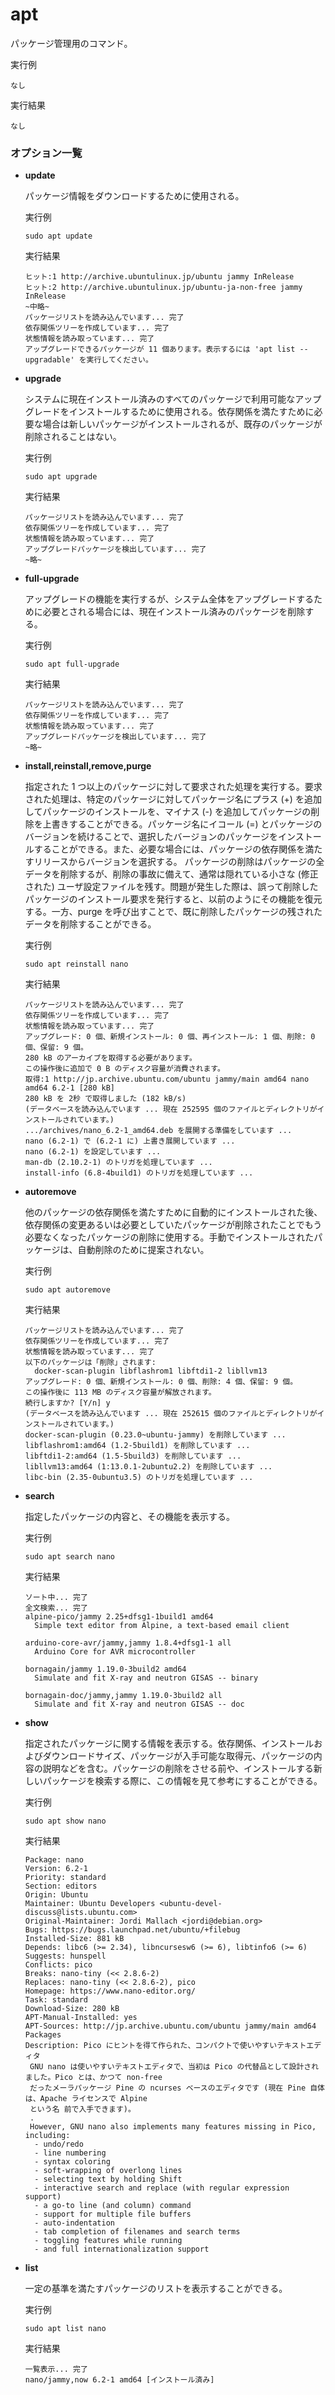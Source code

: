 [](ファイル名はコマンド名.md)
# apt
パッケージ管理用のコマンド。

  実行例 [](変更しない)
  
  ```
  なし
  ```


  実行結果　[](変更しない)


  ```
  なし
  ```

### オプション一覧


- **update**
  
  パッケージ情報をダウンロードするために使用される。

  実行例 [](変更しない)
  
  ```
  sudo apt update
  ```


  実行結果　[](変更しない)


  ```
  ヒット:1 http://archive.ubuntulinux.jp/ubuntu jammy InRelease
  ヒット:2 http://archive.ubuntulinux.jp/ubuntu-ja-non-free jammy InRelease
  ~中略~
  パッケージリストを読み込んでいます... 完了
  依存関係ツリーを作成しています... 完了
  状態情報を読み取っています... 完了
  アップグレードできるパッケージが 11 個あります。表示するには 'apt list --upgradable' を実行してください。
  ```
- **upgrade** 
    
  システムに現在インストール済みのすべてのパッケージで利用可能なアップグレードをインストールするために使用される。依存関係を満たすために必要な場合は新しいパッケージがインストールされるが、既存のパッケージが削除されることはない。
  
  実行例　[](変更しない)
  
  ```
  sudo apt upgrade
  ```


  実行結果　[](変更しない)


  ```
  パッケージリストを読み込んでいます... 完了
  依存関係ツリーを作成しています... 完了
  状態情報を読み取っています... 完了
  アップグレードパッケージを検出しています... 完了
  ~略~
  ```
- **full-upgrade** 
    
  アップグレードの機能を実行するが、システム全体をアップグレードするために必要とされる場合には、現在インストール済みのパッケージを削除する。
  
  実行例　[](変更しない)
  
  ```
  sudo apt full-upgrade
  ```


  実行結果　[](変更しない)


  ```
  パッケージリストを読み込んでいます... 完了
  依存関係ツリーを作成しています... 完了
  状態情報を読み取っています... 完了
  アップグレードパッケージを検出しています... 完了
  ~略~
  ```
- **install,reinstall,remove,purge** 
    
  指定された 1 つ以上のパッケージに対して要求された処理を実行する。要求された処理は、特定のパッケージに対してパッケージ名にプラス (+) を追加してパッケージのインストールを、マイナス (-) を追加してパッケージの削除を上書きすることができる。パッケージ名にイコール (=) とパッケージのバージョンを続けることで、選択したバージョンのパッケージをインストールすることができる。また、必要な場合には、パッケージの依存関係を満たすリリースからバージョンを選択する。
  パッケージの削除はパッケージの全データを削除するが、削除の事故に備えて、通常は隠れている小さな (修正された) ユーザ設定ファイルを残す。問題が発生した際は、誤って削除したパッケージのインストール要求を発行すると、以前のようにその機能を復元する。一方、purge を呼び出すことで、既に削除したパッケージの残されたデータを削除することができる。
  
  実行例　[](変更しない)
  
  ```
  sudo apt reinstall nano
  ```


  実行結果　[](変更しない)


  ```
  パッケージリストを読み込んでいます... 完了
  依存関係ツリーを作成しています... 完了
  状態情報を読み取っています... 完了
  アップグレード: 0 個、新規インストール: 0 個、再インストール: 1 個、削除: 0 個、保留: 9 個。
  280 kB のアーカイブを取得する必要があります。
  この操作後に追加で 0 B のディスク容量が消費されます。
  取得:1 http://jp.archive.ubuntu.com/ubuntu jammy/main amd64 nano amd64 6.2-1 [280 kB]
  280 kB を 2秒 で取得しました (182 kB/s)
  (データベースを読み込んでいます ... 現在 252595 個のファイルとディレクトリがインストールされています。)
  .../archives/nano_6.2-1_amd64.deb を展開する準備をしています ...
  nano (6.2-1) で (6.2-1 に) 上書き展開しています ...
  nano (6.2-1) を設定しています ...
  man-db (2.10.2-1) のトリガを処理しています ...
  install-info (6.8-4build1) のトリガを処理しています ...
  ```
- **autoremove** 
    
  他のパッケージの依存関係を満たすために自動的にインストールされた後、依存関係の変更あるいは必要としていたパッケージが削除されたことでもう必要なくなったパッケージの削除に使用する。手動でインストールされたパッケージは、自動削除のために提案されない。
  
  実行例　[](変更しない)
  
  ```
  sudo apt autoremove
  ```


  実行結果　[](変更しない)


  ```
  パッケージリストを読み込んでいます... 完了
  依存関係ツリーを作成しています... 完了
  状態情報を読み取っています... 完了
  以下のパッケージは「削除」されます:
    docker-scan-plugin libflashrom1 libftdi1-2 libllvm13
  アップグレード: 0 個、新規インストール: 0 個、削除: 4 個、保留: 9 個。
  この操作後に 113 MB のディスク容量が解放されます。
  続行しますか? [Y/n] y
  (データベースを読み込んでいます ... 現在 252615 個のファイルとディレクトリがインストールされています。)
  docker-scan-plugin (0.23.0~ubuntu-jammy) を削除しています ...
  libflashrom1:amd64 (1.2-5build1) を削除しています ...
  libftdi1-2:amd64 (1.5-5build3) を削除しています ...
  libllvm13:amd64 (1:13.0.1-2ubuntu2.2) を削除しています ...
  libc-bin (2.35-0ubuntu3.5) のトリガを処理しています ...
  ```
- **search** 
    
  指定したパッケージの内容と、その機能を表示する。
  
  実行例　[](変更しない)
  
  ```
  sudo apt search nano
  ```


  実行結果　[](変更しない)


  ```
  ソート中... 完了
  全文検索... 完了
  alpine-pico/jammy 2.25+dfsg1-1build1 amd64
    Simple text editor from Alpine, a text-based email client

  arduino-core-avr/jammy,jammy 1.8.4+dfsg1-1 all
    Arduino Core for AVR microcontroller

  bornagain/jammy 1.19.0-3build2 amd64
    Simulate and fit X-ray and neutron GISAS -- binary

  bornagain-doc/jammy,jammy 1.19.0-3build2 all
    Simulate and fit X-ray and neutron GISAS -- doc
  ```
- **show** 
    
  指定されたパッケージに関する情報を表示する。依存関係、インストールおよびダウンロードサイズ、パッケージが入手可能な取得元、パッケージの内容の説明などを含む。パッケージの削除をさせる前や、インストールする新しいパッケージを検索する際に、この情報を見て参考にすることができる。
  
  実行例　[](変更しない)
  
  ```
  sudo apt show nano 
  ```


  実行結果　[](変更しない)


  ```
  Package: nano
  Version: 6.2-1
  Priority: standard
  Section: editors
  Origin: Ubuntu
  Maintainer: Ubuntu Developers <ubuntu-devel-discuss@lists.ubuntu.com>
  Original-Maintainer: Jordi Mallach <jordi@debian.org>
  Bugs: https://bugs.launchpad.net/ubuntu/+filebug
  Installed-Size: 881 kB
  Depends: libc6 (>= 2.34), libncursesw6 (>= 6), libtinfo6 (>= 6)
  Suggests: hunspell
  Conflicts: pico
  Breaks: nano-tiny (<< 2.8.6-2)
  Replaces: nano-tiny (<< 2.8.6-2), pico
  Homepage: https://www.nano-editor.org/
  Task: standard
  Download-Size: 280 kB
  APT-Manual-Installed: yes
  APT-Sources: http://jp.archive.ubuntu.com/ubuntu jammy/main amd64 Packages
  Description: Pico にヒントを得て作られた、コンパクトで使いやすいテキストエディタ
   GNU nano は使いやすいテキストエディタで、当初は Pico の代替品として設計され ました。Pico とは、かつて non-free
   だったメーラパッケージ Pine の ncurses ベースのエディタです (現在 Pine 自体は、Apache ライセンスで Alpine
   という名 前で入手できます)。
   .
   However, GNU nano also implements many features missing in Pico, including:
    - undo/redo
    - line numbering
    - syntax coloring
    - soft-wrapping of overlong lines
    - selecting text by holding Shift
    - interactive search and replace (with regular expression support)
    - a go-to line (and column) command
    - support for multiple file buffers
    - auto-indentation
    - tab completion of filenames and search terms
    - toggling features while running
    - and full internationalization support
  ```
- **list** 
    
  一定の基準を満たすパッケージのリストを表示することができる。
  
  実行例　[](変更しない)
  
  ```
  sudo apt list nano
  ```


  実行結果　[](変更しない)


  ```
  一覧表示... 完了
  nano/jammy,now 6.2-1 amd64 [インストール済み]
  ```